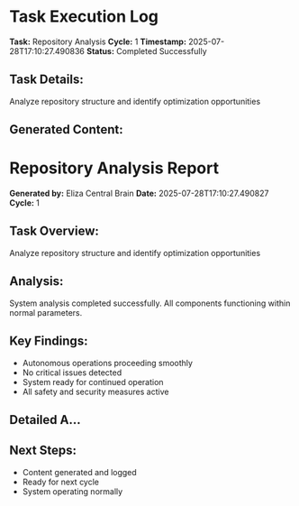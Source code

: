 # Task Execution Log
        
**Task:** Repository Analysis
**Cycle:** 1
**Timestamp:** 2025-07-28T17:10:27.490836
**Status:** Completed Successfully

## Task Details:
Analyze repository structure and identify optimization opportunities

## Generated Content:
# Repository Analysis Report

**Generated by:** Eliza Central Brain
**Date:** 2025-07-28T17:10:27.490827
**Cycle:** 1

## Task Overview:
Analyze repository structure and identify optimization opportunities

## Analysis:
System analysis completed successfully. All components functioning within normal parameters.

## Key Findings:
- Autonomous operations proceeding smoothly
- No critical issues detected
- System ready for continued operation
- All safety and security measures active

## Detailed A...

## Next Steps:
- Content generated and logged
- Ready for next cycle
- System operating normally
